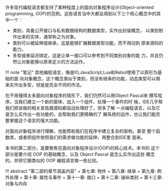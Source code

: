 许多现代编程语言都支持了某种程度上的面向对象程序设计(Object-oriented programming, OOP)的范例。这些语言当中大都会用到以下三个核心概念中的其中一个：

+ 类别，具备公开接口与私有数据结构的数据类型，实作出封装概念，
以类别制作出来的实体，通常称之为对象。
+ 类别可以被延伸或继承，这是能够扩展数据类型功能，而不用动到
原来源码的能力。
+ 多型或者延迟绑定，这是让单一接口可以参考到不同类别对象的能
力，并且仍然让对象能够以原来定义的方法运作。

!!! note "笔记"
    其他编程语言，像是IO,JavaScript,Lua和Rebol使用了以原形为基础的面
    向对象概念，这个概念类似于类别，但没有继承的功能，动态类型可以用
    来实作出多型，但是是完全不同的作法。

在不用懂得太多面向对象程序的情形下，我们仍然可以用Object Pascal来
撰写程序。当我们建立一个新的窗体、加入一个组件、处理一个事件的时
候，IDE几乎帮我们把该做的相关宣告跟源码都自动处理好了。但多了解
一点编程语言，以及它是怎么实作出一些功能的，会帮助我们更精确的了
解系统的运作，也让我们能完整掌握这个语言的强大功能。

对面向对象程序进行理解，也能帮助我们在程序中建立复杂的架构，甚至
整个函数库，或者把组件依照我们的需求做功能的延伸，再整合到IDE里
面来。

本书的第二部分，是要聚焦在面向对象程序设计(OOP)的核心技术。本书的
这个部分是要介绍 OOP 的基础概念，以及 Object Pascal 是怎么实作出这些
概念的，并把它跟类似的 OOP 编程语言做一些比较。

!!! abstract "第二部的章节涵盖内容"
    + 第七章: 物件
    + 第八章: 继承
    + 第九章: 例外处理
    + 第十章: 属性与事件
    + 第十一章: 接口
    + 第十二章: 操纵类别
    + 第十三章: 对象与内存
